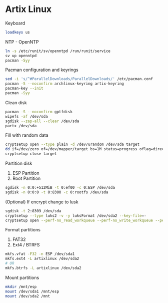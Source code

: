 # Artix Linux

Keyboard

``` bash
loadkeys us
```

NTP - OpenNTP

``` bash
ln -s /etc/runit/sv/openntpd /run/runit/service
sv up openntpd
pacman -Syy
```

Pacman configuration and keyrings

``` bash
sed -i 's/^#ParallelDownloads/ParallelDownloads/' /etc/pacman.conf
pacman -S --noconfirm archlinux-keyring artix-keyring
pacman-key --init
pacman -Syy
```

Clean disk

``` bash
pacman -S --noconfirm gptfdisk
wipefs -af /dev/sda
sgdisk --zap-all --clear /dev/sda
partx /dev/sda
```

Fill with random data

``` bash
cryptsetup open --type plain -d /dev/urandom /dev/sda target
dd if=/dev/zero of=/dev/mapper/target bs=1M status=progress oflag=direct
cryptsetup close target
```

Partition disk

1. ESP Partition
2. Root Partition

``` bash
sgdisk -n 0:0:+512MiB -t 0:ef00 -c 0:ESP /dev/sda
sgdisk -n 0:0:0 -t 0:8300 -c 0:rootfs /dev/sda
```

(Optional) If encrypt change to lusk

``` bash
sgdisk -t 2:8309 /dev/sda
cryptsetup --type luks2 -v -y luksFormat /dev/sda2 --key-file=-
cryptsetup open --perf-no_read_workqueue --perf-no_write_workqueue --persistent /dev/sda2 cryptdev --key-file=-
```

Format partitions

1. FAT32
2. Ext4 / BTRFS

``` bash
mkfs.vfat -F32 -n ESP /dev/sda1
mkfs.ext4 -L artixlinux /dev/sda2
# OR
mkfs.btrfs -L artixlinux /dev/sda2
```

Mount partitions

``` bash
mkdir /mnt/esp
mount /dev/sda1 /mnt/esp
mount /dev/sda2 /mnt
```
